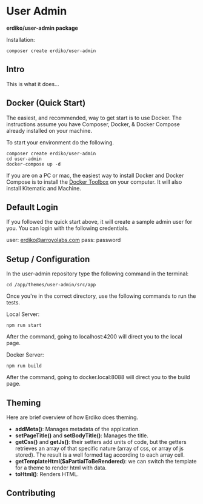 # User Admin

**erdiko/user-admin package**

Installation:

    composer create erdiko/user-admin

## Intro

This is what it does...

## Docker (Quick Start)

The easiest, and recommended, way to get start is to use Docker.  The instructions assume you have Composer, Docker, & Docker Compose already installed on your machine.

To start your environment do the following.

    composer create erdiko/user-admin
    cd user-admin
    docker-compose up -d

If you are on a PC or mac, the easiest way to install Docker and Docker Compose is to install the [Docker Toolbox](https://www.docker.com/products/docker-toolbox) on your computer.  It will also install Kitematic and Machine.

## Default Login

If you followed the quick start above, it will create a sample admin user for you.  You can login with the following credentials.

user: erdiko@arroyolabs.com
pass: password

## Setup / Configuration


In the user-admin repository type the following command in the terminal:

    cd /app/themes/user-admin/src/app

Once you're in the correct directory, use the following commands to run the tests.

Local Server:

    npm run start

After the command, going to localhost:4200 will direct you to the local page.

Docker Server:

    npm run build

After the command, going to docker.local:8088 will direct you to the build page.


## Theming

Here are brief overview of how Erdiko does theming.

 - **addMeta()**: Manages metadata of the application.
 - **setPageTitle()** and **setBodyTitle()**: Manages the title.
 - **getCss()** and **getJs()**: their setters add units of code, but the getters retrieves an array of that specific nature (array of css, or array of js stored). The result is a well formed <link> tag according to each array cell.
 - **getTemplateHtml($aPartialToBeRendered)**: we can switch the template for a theme to render html with data.
 - **toHtml()**: Renders HTML.

## Contributing


